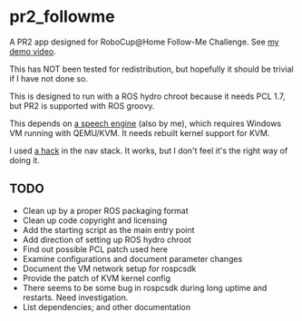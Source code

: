 pr2_followme
============

A PR2 app designed for RoboCup@Home Follow-Me Challenge. See [my demo video](http://www.youtube.com/watch?v=qooZtjGAYaQ&t=786).

This has NOT been tested for redistribution, but hopefully it should be trivial if I have not done so.

This is designed to run with a ROS hydro chroot because it needs PCL 1.7, but PR2 is supported with ROS groovy.

This depends on [a speech engine](https://github.com/xlz/rospcsdk) (also by me), which requires Windows VM running with QEMU/KVM. It needs rebuilt kernel support for KVM.

I used [a hack](http://answers.ros.org/question/28950/what-is-the-best-way-to-follow-a-moving-target/?answer=168951#post-id-168951) in the nav stack. It works, but I don't feel it's the right way of doing it.

TODO
----

* Clean up by a proper ROS packaging format
* Clean up code copyright and licensing
* Add the starting script as the main entry point
* Add direction of setting up ROS hydro chroot
* Find out possible PCL patch used here
* Examine configurations and document parameter changes
* Document the VM network setup for rospcsdk
* Provide the patch of KVM kernel config
* There seems to be some bug in rospcsdk during long uptime and restarts. Need investigation.
* List dependencies; and other documentation
